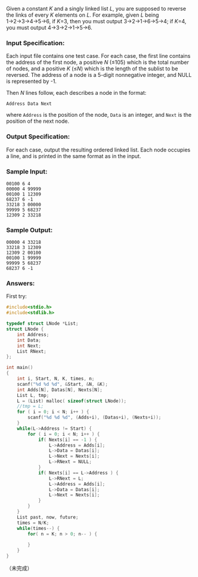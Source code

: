 Given a constant *K* and a singly linked list *L*, you are supposed to reverse the links of every *K* elements on *L*. For example, given *L* being 1→2→3→4→5→6, if *K*=3, then you must output 3→2→1→6→5→4; if *K*=4, you must output 4→3→2→1→5→6.

### Input Specification:

Each input file contains one test case. For each case, the first line contains the address of the first node, a positive *N* (≤105) which is the total number of nodes, and a positive *K* (≤*N*) which is the length of the sublist to be reversed. The address of a node is a 5-digit nonnegative integer, and NULL is represented by -1.

Then *N* lines follow, each describes a node in the format:

```
Address Data Next
```

where `Address` is the position of the node, `Data` is an integer, and `Next` is the position of the next node.

### Output Specification:

For each case, output the resulting ordered linked list. Each node occupies a line, and is printed in the same format as in the input.

### Sample Input:

```in
00100 6 4
00000 4 99999
00100 1 12309
68237 6 -1
33218 3 00000
99999 5 68237
12309 2 33218
```

### Sample Output:

```out
00000 4 33218
33218 3 12309
12309 2 00100
00100 1 99999
99999 5 68237
68237 6 -1
```

### Answers:

First try:

```c
#include<stdio.h>
#include<stdlib.h>

typedef struct LNode *List;
struct LNode {
    int Address;
    int Data;
    int Next;
    List RNext;
};

int main()
{
    int i, Start, N, K, times, n;
    scanf("%d %d %d", &Start, &N, &K);
    int Adds[N], Datas[N], Nexts[N];
    List L, tmp;
    L = (List) malloc( sizeof(struct LNode));
    //tmp = L;
    for ( i = 0; i < N; i++ ) {
        scanf("%d %d %d", (Adds+i), (Datas+i), (Nexts+i));
    }
    while(L->Address != Start) {
        for ( i = 0; i < N; i++ ) {
            if( Nexts[i] == -1 ) {
                L->Address = Adds[i];
                L->Data = Datas[i];
                L->Next = Nexts[i];
                L->RNext = NULL;
            }
            if( Nexts[i] == L->Address ) {
                L->RNext = L;
                L->Address = Adds[i];
                L->Data = Datas[i];
                L->Next = Nexts[i];
            }
        }
    }
    List past, now, future;
    times = N/K;
    while(times--) {
        for( n = K; n > 0; n-- ) {
            
        }
    }
}
```

（未完成）

